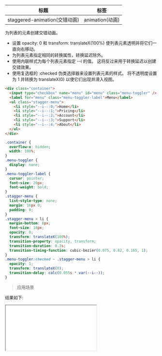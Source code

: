 | 标题                          | 标签            |
| ----------------------------- | --------------- |
| staggered-animation(交错动画) | animation(动画) |

为列表的元素创建交错动画。

- 设置 opacity: 0 和 transform: translateX(100%) 使列表元素透明并将它们一直向右移动。
- 为列表元素指定相同的转换属性，转换延迟除外。
- 使用内联样式为每个列表元素指定 --i 的值。 这将反过来用于转换延迟以创建交错效果。
- 使用复选框的 :checked 伪类选择器来设置列表元素的样式。 将不透明度设置为 1 并转换为 translateX(0) 以使它们出现并滑入视图。

```html
<div class="container">
  <input type="checkbox" name="menu" id="menu" class="menu-toggler" />
  <label for="menu" class="menu-toggler-label">Menu</label>
  <ul class="stagger-menu">
    <li style="--i--:0;">Home</li>
    <li style="--i--:1;">Pricing</li>
    <li style="--i--:2;">Account</li>
    <li style="--i--:3;">Support</li>
    <li style="--i--:4;">About</li>
  </ul>
</div>
```

```css
.container {
  overflow-x: hidden;
  width: 100%;
}
.menu-toggler {
  display: none;
}
.menu-toggler-label {
  cursor: pointer;
  font-size: 20px;
  font-weight: bold;
}
.stagger-menu {
  list-style-type: none;
  margin: 16px 0;
  padding: 0;
}
.stagger-menu > li {
  margin-bottom: 8px;
  font-size: 18px;
  opacity: 0;
  transform: translateX(100%);
  transition-property: opacity, transform;
  transition-duration: 0.3s;
  transition-timing-function: cubic-bezier(0.075, 0.82, 0.165, 1);
}
.menu-toggler:checked ~ .stagger-menu > li {
  opacity: 1;
  transform: translateX(0);
  transition-delay: calc(0.055s * var(--i--));
}
```

> 应用场景

<div class="code-editor" data-url="codes/css/html/staggered-animation.html" data-language="html"></div>

结果如下:

<iframe src="codes/css/html/staggered-animation.html"></iframe>
